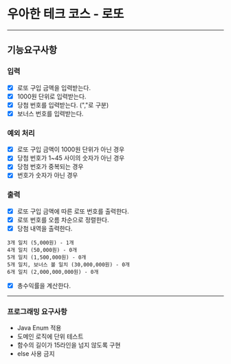 # 우아한 테크 코스 - 로또
- - -
## 기능요구사항
### 입력
- [x] 로또 구입 금액을 입력받는다.
-[x] 1000원 단위로 입력받는다.
- [x] 당첨 번호를 입력받는다. (","로 구분)
- [x] 보너스 번호를 입력받는다.
### 예외 처리
- [x] 로또 구입 금액이 1000원 단위가 아닌 경우
- [x] 당첨 번호가 1~45 사이의 숫자가 아닌 경우
- [x] 당첨 번호가 중복되는 경우
- [x] 번호가 숫자가 아닌 경우
### 출력
- [x] 로또 구입 금액에 따른 로또 번호를 출력한다.
- [x] 로또 번호를 오름 차순으로 정렬한다.
- [x] 당첨 내역을 출력한다.
~~~
3개 일치 (5,000원) - 1개  
4개 일치 (50,000원) - 0개  
5개 일치 (1,500,000원) - 0개  
5개 일치, 보너스 볼 일치 (30,000,000원) - 0개  
6개 일치 (2,000,000,000원) - 0개  
~~~
- [x] 총수익률을 계산한다.
- - -
### 프로그래밍 요구사항
- Java Enum 적용
- 도메인 로직에 단위 테스트
- 함수의 길이가 15라인을 넘지 않도록 구현
- else 사용 금지